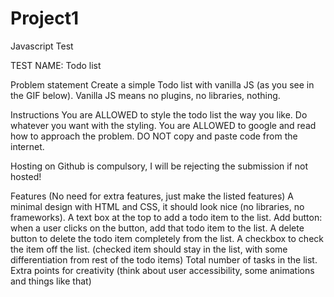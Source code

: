 # Project1
Javascript Test

TEST NAME: Todo list


Problem statement
Create a simple Todo list with vanilla JS (as you see in the GIF below). Vanilla JS means no plugins, no libraries, nothing.

Instructions
You are ALLOWED to style the todo list the way you like. Do whatever you want with the styling.
You are ALLOWED to google and read how to approach the problem.
DO NOT copy and paste code from the internet.

Hosting on Github is compulsory, I will be rejecting the submission if not hosted!


Features (No need for extra features, just make the listed features)
A minimal design with HTML and CSS, it should look nice (no libraries, no frameworks).
A text box at the top to add a todo item to the list.
Add button: when a user clicks on the button, add that todo item to the list.
A delete button to delete the todo item completely from the list.
A checkbox to check the item off the list. (checked item should stay in the list, with some differentiation from rest of the todo items)
Total number of tasks in the list.
Extra points for creativity (think about user accessibility, some animations and things like that)
